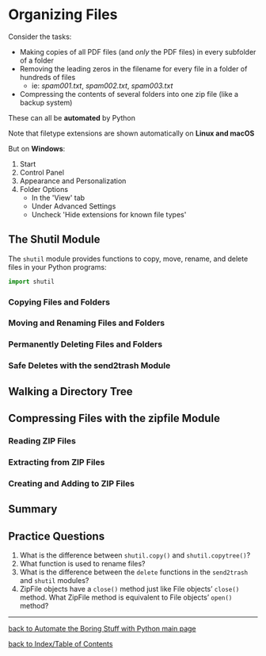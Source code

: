 # Organizing Files

Consider the tasks:
* Making copies of all PDF files (and *only* the PDF files) in every subfolder of a folder
* Removing the leading zeros in the filename for every file in a folder of hundreds of files
    - ie: *spam001.txt*, *spam002.txt*, *spam003.txt*
* Compressing the contents of several folders into one zip file (like a backup system)

These can all be **automated** by Python

Note that filetype extensions are shown automatically on **Linux and macOS**

But on **Windows**:
1. Start
2. Control Panel
3. Appearance and Personalization
4. Folder Options
    - In the 'View' tab
    - Under Advanced Settings
    - Uncheck 'Hide extensions for known file types'


## The Shutil Module

The `shutil` module provides functions to copy, move, rename, and delete files in your Python 
programs:
```python
import shutil
```

### Copying Files and Folders

### Moving and Renaming Files and Folders

### Permanently Deleting Files and Folders

### Safe Deletes with the send2trash Module


## Walking a Directory Tree


## Compressing Files with the zipfile Module

### Reading ZIP Files

### Extracting from ZIP Files

### Creating and Adding to ZIP Files


## Summary


## Practice Questions

1. What is the difference between `shutil.copy()` and `shutil.copytree()`?
2. What function is used to rename files?
3. What is the difference between the `delete` functions in the `send2trash` and `shutil` modules?
4. ZipFile objects have a `close()` method just like File objects’ `close()` method. What ZipFile 
method is equivalent to File objects’ `open()` method?


---
[back to Automate the Boring Stuff with Python main page](atbswp.md)

[back to Index/Table of Contents](index.md)
